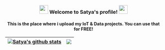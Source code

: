 <h3 align="center">
  <img src="https://media.giphy.com/media/hvRJCLFzcasrR4ia7z/giphy.gif" width="28">
  Welcome to Satya's profile!
  <img src="https://media.giphy.com/media/hvRJCLFzcasrR4ia7z/giphy.gif" width="28">
</h3>

<h4 align="center">
  This is the place where i upload my IoT & Data projects. You can use that for FREE!
</h4>

| <a href="https://github.com/anuraghazra/github-readme-stats"><img align="center" src="https://github-readme-stats.vercel.app/api?username=hisatya&show_icons=true&include_all_commits=true&theme=buefy&hide_border=true" alt="Satya's github stats" /></a> | <a href="https://github.com/hisatya/github-readme-stats"><img align="center" src="https://github-readme-stats.vercel.app/api/top-langs/?username=hisatya&layout=compact&theme=buefy&hide_border=true" /></a> |
| ------------- | ------------- |
